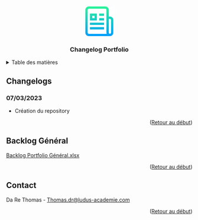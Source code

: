 <br />
<div align="center">
  <img src="images/logo.png" alt="Logo" width="80" height="80">

  <h3 align="center">Changelog Portfolio</h3>
</div>

<!-- TABLE DES MATIERES -->
<details>
  <summary>Table des matières</summary>
  <ol>
    <li>
      <a href="#changelogs">Changelogs</a>
    </li>
    <li><a href="#contact">Contact</a></li>
  </ol>
</details>

<!-- CHANGELOGS -->
## Changelogs

### 07/03/2023
- Création du repository

<p align="right">(<a href="#readme-top">Retour au début</a>)</p>

<!-- BACKLOGS -->
## Backlog Général

[Backlog Portfolio Général.xlsx](https://github.com/dardar59164/Portfolio-Gamifi-/files/10911589/Backlog.Portfolio.General.xlsx)

<p align="right">(<a href="#readme-top">Retour au début</a>)</p>

<!-- CONTACT -->
## Contact

Da Re Thomas - Thomas.dr@ludus-academie.com

<p align="right">(<a href="#readme-top">Retour au début</a>)</p>
